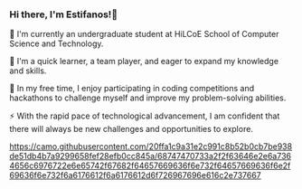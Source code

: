 ### Hi there, I'm Estifanos!👋


🌱 I'm currently an undergraduate student at HiLCoE School of Computer Science and Technology.

🔭 I'm a quick learner, a team player, and eager to expand my knowledge and skills.

👯 In my free time, I enjoy participating in coding competitions and hackathons to challenge myself and improve my problem-solving abilities.

⚡ With the rapid pace of technological advancement, I am confident that there will always be new challenges and opportunities to explore.

https://camo.githubusercontent.com/20ffa1c9a31e2c991c8b52b0cb7be938de51db4b7a9299658fef28efb0cc845a/68747470733a2f2f63646e2e6a7364656c6976722e6e65742f67682f64657669636f6e732f64657669636f6e2f69636f6e732f6a6176612f6a6176612d6f726967696e616c2e737667
